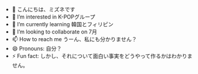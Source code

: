- 👋 こんにちは、ミズネです 
- 👀 I’m interested in K-POPグループ 
- 🌱 I’m currently learning 韓国とフィリピン
- 💞️ I’m looking to collaborate on 7月
- 📫 How to reach me うーん、私にも分かりません？
- 😄 Pronouns: 自分？
- ⚡ Fun fact: しかし、それについて面白い事実をどうやって作るかはわかりません。

<!---
Hoshimizaur07/Hoshimizaur07 is a ✨ special ✨ repository because its `README.md` (this file) appears on your GitHub profile.
You can click the Preview link to take a look at your changes. ありがとう！
--->
